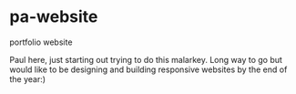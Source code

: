 # pa-website
portfolio website

Paul here, just starting out trying to do this malarkey.
Long way to go but would like to be designing and building responsive websites by the end of the year:)
